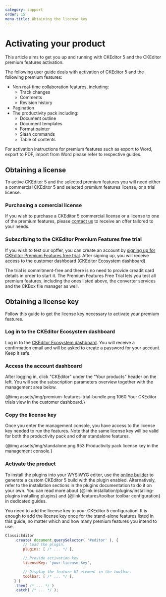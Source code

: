 ```yaml
---
category: support
order: 15
menu-title: Obtaining the license key
---
```


# Activating your product

This article aims to get you up and running with CKEditor 5 and the CKEditor premium features activation. 

The following user guide deals with activation of CKEditor 5 and the following premium features: 
* Non real-time collaboration features, including:
	* Track changes
	* Comments
	* Revision history
* Pagination
* The productivity pack including:
	* Document outline
	* Document templates
	* Format painter
	* Slash commands
	* Table of contents

For activation instructions for premium features such as export to Word, export to PDF, import from Word please refer to respective guides.

## Obtaining a license

To active CKEditor 5 and the selected premium features you will need either a commercial CKEditor 5 and selected premium features license, or a trial license.

### Purchasing a comercial license

If you wish to purchase a CKEditor 5 commercial license or a license to one of the premium features, please [contact us](https://ckeditor.com/contact/?sales=true#contact-form) to receive an offer tailored to your needs.

### Subscribing to the CKEditor Premium Features free trial

If you wish to test our opffer, you can create an account by [signing up for CKEditor Premium Features free trial](https://orders.ckeditor.com/trial/premium-features). After signing up, you will receive access to the customer dashboard (CKEditor Ecosystem dashboard).

The trial is commitment-free and there is no need to provide creadit card details in order to start it. The Premium Features Free Trial lets you test all premium features, including the ones listed above, the converter services and the CKBox file manager as well.

## Obtaining a license key

Follow this guide to get the license key necessary to activate your premium features.

### Log in to the CKEditor Ecosystem dashboard

Log in to the [CKEditor Ecosystem dashboard](https://dashboard.ckeditor.com). You will receive a confirmation email and will be asked to create a password for your account. Keep it safe.

### Access the account dashboard

After logging in, click "CKEditor" under the "Your products" header on the left. You will see the subscription parameters overview together with the management area below.

{@img assets/img/premium-features-trial-bundle.png 1060 Your CKEditor trials view in the customer dashboard.}

### Copy the license key

Once you enter the management console, you have access to the license key needed to run the features. Note that the same license key will be valid for both the productivity pack and other standalone features.

{@img assets/img/standalone.png 953 Productivity pack license key in the management console.}

### Activate the product

To install the plugins into your WYSIWYG editor, use the [online builder](https://ckeditor.com/ckeditor-5/online-builder/) to generate a custom CKEditor 5 build with the plugin enabled. Alternatively, refer to the installation sections in the plugins documentation to do it on your own. You can read more about {@link installation/plugins/installing-plugins installing plugins} and {@link features/toolbar toolbar configuration} in dedicated guides.

You need to add the license key to your CKEditor 5 configuration. It is enough to add the license key once for the stand-alone features listed in this guide, no matter which and how many premium features you intend to use. 

```js
ClassicEditor
	.create( document.querySelector( '#editor' ), {
		// Load the plugin.
		plugins: [ /* ... */ ],

		// Provide activation key
		licenseKey: 'your-license-key',

		// Display the feature UI element in the toolbar.
		toolbar: [ /* ... */ ],
	} )
	.then( /* ... */ )
	.catch( /* ... */ );
```
